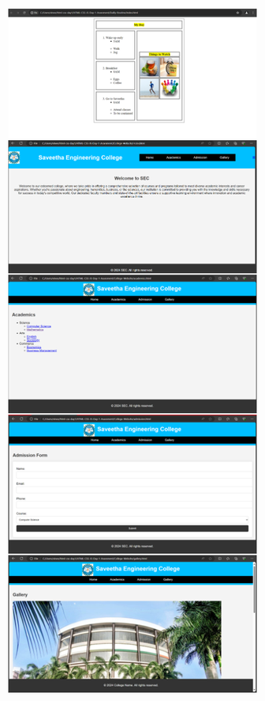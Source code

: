 ![](Screenshot%202024-07-19%20141509.png)
![](Screenshot%202024-07-19%20141600.png)
![](Screenshot%202024-07-19%20141650.png)
![](Screenshot%202024-07-19%20141712.png)
![](Screenshot%202024-07-19%20141730.png)